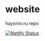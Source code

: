 # website
hayorov.ru repo

[![Netlify Status](https://api.netlify.com/api/v1/badges/1bca3cb2-085f-4d56-b815-5852ce4bf831/deploy-status)](https://app.netlify.com/sites/hayorov/deploys)
